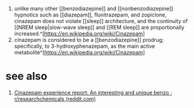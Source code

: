 1. unlike many other [[benzodiazepine]] and [[nonbenzodiazepine]] hypnotics such as [[diazepam]], flunitrazepam, and zopiclone, cinazepam does not violate [[sleep]] architecture, and the continuity of [[NREM sleep|slow-wave sleep]] and [[REM sleep]] are proportionally increased.^[https://en.wikipedia.org/wiki/Cinazepam]
2. cinazepam is considered to be a [[benzodiazepine]] prodrug; specifically, to 3-hydroxyphenazepam, as the main active metabolite^[https://en.wikipedia.org/wiki/Cinazepam]

# see also
1. [Cinazepam experience report: An interesting and unique benzo : r/researchchemicals (reddit.com)](https://www.reddit.com/r/researchchemicals/comments/dxb8m8/cinazepam_experience_report_an_interesting_and/)